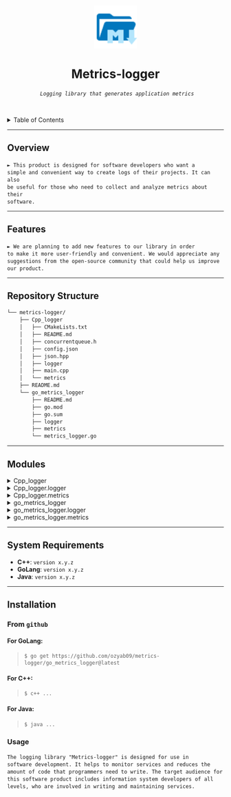 <p align="center">
  <img src="https://raw.githubusercontent.com/PKief/vscode-material-icon-theme/ec559a9f6bfd399b82bb44393651661b08aaf7ba/icons/folder-markdown-open.svg" width="100" alt="project-logo">
</p>
<p align="center">
    <h1 align="center">Metrics-logger</h1>
</p>
<p align="center">
    <em><code> Logging library that generates application metrics</code></em>
</p>

<br><!-- TABLE OF CONTENTS -->
<details>
  <summary>Table of Contents</summary><br>

- [ Overview](#-overview)
- [ Features](#-features)
- [ Repository Structure](#-repository-structure)
- [ Modules](#-modules)
- [ System Requirements](#-system-requirements)
- [ Installation](#-installation)
- [ Usage](#-usage)
</details>
<hr>

##  Overview

<code>► This product is designed for software developers who want a simple and convenient way to create logs of their projects. It can also be useful for those who need to collect and analyze metrics about their software.</code>

---

##  Features

<code>► We are planning to add new features to our library in order to make it more user-friendly and convenient. We would appreciate any suggestions from the open-source community that could help us improve our product.</code>

---

##  Repository Structure

```sh
└── metrics-logger/
    ├── Cpp_logger
    │   ├── CMakeLists.txt
    │   ├── README.md
    │   ├── concurrentqueue.h
    │   ├── config.json
    │   ├── json.hpp
    │   ├── logger
    │   ├── main.cpp
    │   └── metrics
    ├── README.md
    └── go_metrics_logger
        ├── README.md
        ├── go.mod
        ├── go.sum
        ├── logger
        ├── metrics
        └── metrics_logger.go
```

---

##  Modules

<details closed><summary>Cpp_logger</summary>

| File                                                                                                    | Summary                         |
| ---                                                                                                     | ---                             |
| [json.hpp](https://github.com/ozyab09/metrics-logger/blob/master/Cpp_logger/json.hpp)                   | <code>► INSERT-TEXT-HERE</code> |
| [config.json](https://github.com/ozyab09/metrics-logger/blob/master/Cpp_logger/config.json)             | <code>► INSERT-TEXT-HERE</code> |
| [CMakeLists.txt](https://github.com/ozyab09/metrics-logger/blob/master/Cpp_logger/CMakeLists.txt)       | <code>► INSERT-TEXT-HERE</code> |
| [concurrentqueue.h](https://github.com/ozyab09/metrics-logger/blob/master/Cpp_logger/concurrentqueue.h) | <code>► INSERT-TEXT-HERE</code> |
| [main.cpp](https://github.com/ozyab09/metrics-logger/blob/master/Cpp_logger/main.cpp)                   | <code>► INSERT-TEXT-HERE</code> |

</details>

<details closed><summary>Cpp_logger.logger</summary>

| File                                                                                                                   | Summary                         |
| ---                                                                                                                    | ---                             |
| [logger_base.h](https://github.com/ozyab09/metrics-logger/blob/master/Cpp_logger/logger/logger_base.h)                 | <code>► INSERT-TEXT-HERE</code> |
| [log_message.h](https://github.com/ozyab09/metrics-logger/blob/master/Cpp_logger/logger/log_message.h)                 | <code>► INSERT-TEXT-HERE</code> |
| [log_level.h](https://github.com/ozyab09/metrics-logger/blob/master/Cpp_logger/logger/log_level.h)                     | <code>► INSERT-TEXT-HERE</code> |
| [logger_base.cpp](https://github.com/ozyab09/metrics-logger/blob/master/Cpp_logger/logger/logger_base.cpp)             | <code>► INSERT-TEXT-HERE</code> |
| [messages_executor.hpp](https://github.com/ozyab09/metrics-logger/blob/master/Cpp_logger/logger/messages_executor.hpp) | <code>► INSERT-TEXT-HERE</code> |

</details>

<details closed><summary>Cpp_logger.metrics</summary>

| File                                                                                                    | Summary                         |
| ---                                                                                                     | ---                             |
| [counter.h](https://github.com/ozyab09/metrics-logger/blob/master/Cpp_logger/metrics/counter.h)         | <code>► INSERT-TEXT-HERE</code> |
| [gauge.h](https://github.com/ozyab09/metrics-logger/blob/master/Cpp_logger/metrics/gauge.h)             | <code>► INSERT-TEXT-HERE</code> |
| [metrics.h](https://github.com/ozyab09/metrics-logger/blob/master/Cpp_logger/metrics/metrics.h)         | <code>► INSERT-TEXT-HERE</code> |
| [summary.h](https://github.com/ozyab09/metrics-logger/blob/master/Cpp_logger/metrics/summary.h)         | <code>► INSERT-TEXT-HERE</code> |
| [metrics.cpp](https://github.com/ozyab09/metrics-logger/blob/master/Cpp_logger/metrics/metrics.cpp)     | <code>► INSERT-TEXT-HERE</code> |
| [counter.cpp](https://github.com/ozyab09/metrics-logger/blob/master/Cpp_logger/metrics/counter.cpp)     | <code>► INSERT-TEXT-HERE</code> |
| [summary.cpp](https://github.com/ozyab09/metrics-logger/blob/master/Cpp_logger/metrics/summary.cpp)     | <code>► INSERT-TEXT-HERE</code> |
| [gauge.cpp](https://github.com/ozyab09/metrics-logger/blob/master/Cpp_logger/metrics/gauge.cpp)         | <code>► INSERT-TEXT-HERE</code> |
| [base_metric.h](https://github.com/ozyab09/metrics-logger/blob/master/Cpp_logger/metrics/base_metric.h) | <code>► INSERT-TEXT-HERE</code> |

</details>

<details closed><summary>go_metrics_logger</summary>

| File                                                                                                           | Summary                         |
| ---                                                                                                            | ---                             |
| [go.sum](https://github.com/ozyab09/metrics-logger/blob/master/go_metrics_logger/go.sum)                       | <code>► INSERT-TEXT-HERE</code> |
| [go.mod](https://github.com/ozyab09/metrics-logger/blob/master/go_metrics_logger/go.mod)                       | <code>► INSERT-TEXT-HERE</code> |
| [metrics_logger.go](https://github.com/ozyab09/metrics-logger/blob/master/go_metrics_logger/metrics_logger.go) | <code>► INSERT-TEXT-HERE</code> |

</details>

<details closed><summary>go_metrics_logger.logger</summary>

| File                                                                                                                        | Summary                         |
| ---                                                                                                                         | ---                             |
| [messages_executor.go](https://github.com/ozyab09/metrics-logger/blob/master/go_metrics_logger/logger/messages_executor.go) | <code>► INSERT-TEXT-HERE</code> |
| [internal_logger.go](https://github.com/ozyab09/metrics-logger/blob/master/go_metrics_logger/logger/internal_logger.go)     | <code>► INSERT-TEXT-HERE</code> |
| [message.go](https://github.com/ozyab09/metrics-logger/blob/master/go_metrics_logger/logger/message.go)                     | <code>► INSERT-TEXT-HERE</code> |
| [file_logger.go](https://github.com/ozyab09/metrics-logger/blob/master/go_metrics_logger/logger/file_logger.go)             | <code>► INSERT-TEXT-HERE</code> |

</details>

<details closed><summary>go_metrics_logger.metrics</summary>

| File                                                                                                                         | Summary                         |
| ---                                                                                                                          | ---                             |
| [metrics.go](https://github.com/ozyab09/metrics-logger/blob/master/go_metrics_logger/metrics/metrics.go)                     | <code>► INSERT-TEXT-HERE</code> |
| [metrics_publisher.go](https://github.com/ozyab09/metrics-logger/blob/master/go_metrics_logger/metrics/metrics_publisher.go) | <code>► INSERT-TEXT-HERE</code> |

</details>

---

##  System Requirements

* **C++**: `version x.y.z`
* **GoLang**: `version x.y.z`
* **Java**: `version x.y.z`
---

##  Installation



<h3>From <code>github</code></h3>

<h4> For GoLang: </h4>

> ```
> $ go get https://github.com/ozyab09/metrics-logger/go_metrics_logger@latest
> ```

<h4> For C++: </h4>

> ```
> $ c++ ...
> ```

<h4> For Java: </h4>

> ```
> $ java ...
> ```

###  Usage

<code>The logging library "Metrics-logger" is designed for use in software development. It helps to monitor services and reduces the amount of code that programmers need to write. The target audience for this software product includes information system developers of all levels, who are involved in writing and maintaining services. </code>


